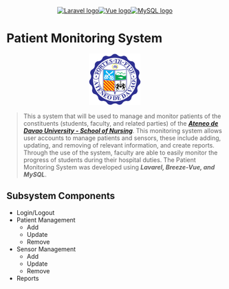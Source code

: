<p align="center"><a href="https://laravel.com/"><img height="80" src="https://upload.wikimedia.org/wikipedia/commons/thumb/9/9a/Laravel.svg/1969px-Laravel.svg.png" alt="Laravel logo"></a><a href="https://vuejs.org"><img height="80" src="https://vuejs.org/images/logo.png" alt="Vue logo" alt="Vue logo"></a><a href="https://www.mysql.com/"><img height="80" src="https://www.mysql.com/common/logos/logo-mysql-170x115.png" alt="MySQL logo"></a></p>

# Patient Monitoring System
<p align="center"><a href="https://www.addu.edu.ph"><img height="120" src="./Logos/UniversitySeal.png" alt="AdDU Logo"></a></p>

> This a system that will be used to manage and monitor patients of the constituents (students, faculty, and related parties) of the **[_Ateneo de Davao University - School of Nursing_](https://www.addu.edu.ph/)**. This monitoring system allows user accounts to manage patients and sensors, these include adding, updating, and removing of relevant information, and create reports. Through the use of the system, faculty are able to easily monitor the progress of students during their hospital duties. The Patient Monitoring System was developed using ***Lavarel, Breeze-Vue, and MySQL***.

## Subsystem Components
- Login/Logout
- Patient Management
  - Add
  - Update
  - Remove
- Sensor Management
  - Add
  - Update
  - Remove
- Reports

